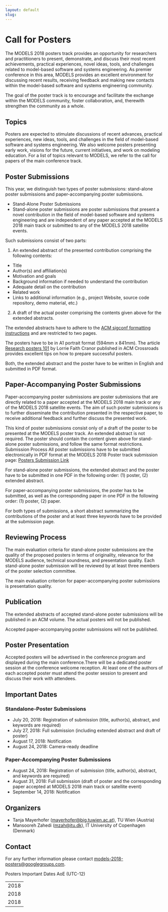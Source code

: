 ```yaml
---
layout: default
slug:  
---
```

<div class="row">
 <div class="col-md-8" markdown="1">

# Call for Posters

The MODELS 2018 posters track provides an opportunity for researchers and practitioners to present, demonstrate, and discuss their most recent achievements, practical experiences, novel ideas, tools, and challenges related to model-based software and systems engineering. As premier conference in this area, MODELS provides an excellent environment for discussing recent results, receiving feedback and making new contacts within the model-based software and systems engineering community.

The goal of the poster track is to encourage and facilitate the exchange within the MODELS community, foster collaboration, and, therewith strengthen the community as a whole. 

## Topics
Posters are expected to stimulate discussions of recent advances, practical experiences, new ideas, tools, and challenges in the field of model-based software and systems engineering. We also welcome posters presenting early work, visions for the future, current initiatives, and work on modeling education. For a list of topics relevant to MODELS, we refer to the call for papers of the main conference track.

## Poster Submissions
This year, we distinguish two types of poster submissions: stand-alone poster submissions and paper-accompanying poster submissions.
* Stand-Alone Poster Submissions
* Stand-alone poster submissions are poster submissions that present a novel contribution in the field of model-based software and systems engineering and are independent of any paper accepted at the MODELS 2018 main track or submitted to any of the MODELS 2018 satellite events. 

Such submissions consist of two parts:

1. An extended abstract of the presented contribution comprising the following contents:
* Title
* Author(s) and affiliation(s)
* Motivation and goals
* Background information if needed to understand the contribution
* Adequate detail on the contribution
* Related work
* Links to additional information (e.g., project Website, source code repository, demo material, etc.)

2. A draft of the actual poster comprising the contents given above for the extended abstracts.

The extended abstracts have to adhere to the [ACM sigconf formatting instructions](https://www.acm.org/publications/proceedings-template) and are restricted to two pages.

The posters have to be in A1 portrait format (594mm x 841mm). The article [Research posters 101](https://doi.org/10.1145/332132.332138) by Lorrie Faith Cranor published in ACM Crossroads provides excellent tips on how to prepare successful posters.

Both, the extended abstract and the poster have to be written in English and submitted in PDF format.

## Paper-Accompanying Poster Submissions
Paper-accompanying poster submissions are poster submissions that are directly related to a paper accepted at the MODELS 2018 main track or any of the MODELS 2018 satellite events. The aim of such poster submissions is to further disseminate the contribution presented in the respective paper, to receive additional feedback and further discuss the presented work.

This kind of poster submissions consist only of a draft of the poster to be presented at the MODELS poster track. An extended abstract is not required. The poster should contain the content given above for stand-alone poster submissions, and follow the same format restrictions.
Submission Process
All poster submissions have to be submitted electronically in PDF format at the MODELS 2018 Poster track submission page: [Posters Submission Link](https://easychair.org/conferences/?conf=models2018)

For stand-alone poster submissions, the extended abstract and the poster have to be submitted in one PDF in the following order: (1) poster, (2) extended abstract.

For paper-accompanying poster submissions, the poster has to be submitted, as well as the corresponding paper in one PDF in the following order: (1) poster, (2) paper.

For both types of submissions, a short abstract summarizing the contributions of the poster and at least three keywords have to be provided at the submission page.

## Reviewing Process
The main evaluation criteria for stand-alone poster submissions are the quality of the proposed posters in terms of originality, relevance for the MODELS audience, technical soundness, and presentation quality. Each stand-alone poster submission will be reviewed by at least three members of the poster selection committee.

The main evaluation criterion for paper-accompanying poster submissions is presentation quality.

## Publication
The extended abstracts of accepted stand-alone poster submissions will be published in an ACM volume. The actual posters will not be published.

Accepted paper-accompanying poster submissions will not be published.

## Poster Presentation
Accepted posters will be advertised in the conference program and displayed during the main conference.There will be a dedicated poster session at the conference welcome reception. At least one of the authors of each accepted poster must attend the poster session to present and discuss their work with attendees.
## Important Dates

### Standalone-Poster Submissions
* July 20, 2018: Registration of submission (title, author(s), abstract, and keywords are required)
* July 27, 2018: Full submission (including extended abstract and draft of poster)
* August 17, 2018: Notification
* August 24, 2018: Camera-ready deadline

### Paper-Accompanying Poster Submissions
* August 24, 2018: Registration of submission (title, author(s), abstract, and keywords are required)
* August 31, 2018: Full submission (draft of poster and the corresponding paper accepted at MODELS 2018 main track or satellite event)
* September 14, 2018: Notification 

## Organizers
* Tanja Mayerhofer (mayerhofer@big.tuwien.ac.at), TU Wien (Austria)
* Mansooreh Zahedi (mzah@itu.dk), IT University of Copenhagen (Denmark)

## Contact
For any further information please contact models-2018-posters@googlegroups.com.

</div>
<div id="dates" class="col-md-4">
    <div class="panel panel-primary" style="position: fixed;">
      <div class="panel-heading">
        <div class="panel-title">
           Posters Important Dates  <span class="pull-right"> 
                                <span class="glyphicon glyphicon-globe"></span>
                                <span class="glyphicon glyphicon-time"></span>
                                AoE (UTC-12)
                              </span> <br /></div>
      </div>
      <table class="table table-hover important-dates-in-sidebar">
      <tbody>
      <tr>
      <td>  2018 <br /></td>
      </tr>
      <tr>
       <td> 2018 <br /></td>
      </tr>
      <tr>
       <td> 2018 <br /></td>
      </tr>      
   </tbody>
   </table>  
  </div>
 </div>
</div>


